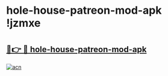 # hole-house-patreon-mod-apk !jzmxe

# <h2><a href="https://ifi0h9.esa.edu.pl?title=hole-house-patreon-mod-apk&ref=jzmxe">🔗👉 🔴 hole-house-patreon-mod-apk</a></h2>

[![acn](https://github.com/user-attachments/assets/0f9c940e-d8b0-45ae-aac7-cd30a18b3e1c)](https://ifi0h9.esa.edu.pl?title=hole-house-patreon-mod-apk&ref=jzmxe)

